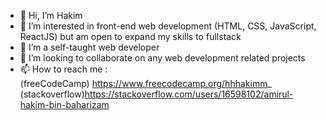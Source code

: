 - 👋 Hi, I’m Hakim
- 👀 I’m interested in front-end web development (HTML, CSS, JavaScript, ReactJS) but am open to expand my skills to fullstack
- 🌱 I’m a self-taught web developer
- 💞️ I’m looking to collaborate on any web development related projects
- 📫 How to reach me : <br>(freeCodeCamp) https://www.freecodecamp.org/hhhakimm_
                        <br>(stackoverflow)https://stackoverflow.com/users/16598102/amirul-hakim-bin-baharizam

<!---
hhhakimm/hhhakimm is a ✨ special ✨ repository because its `README.md` (this file) appears on your GitHub profile.
You can click the Preview link to take a look at your changes.
--->
